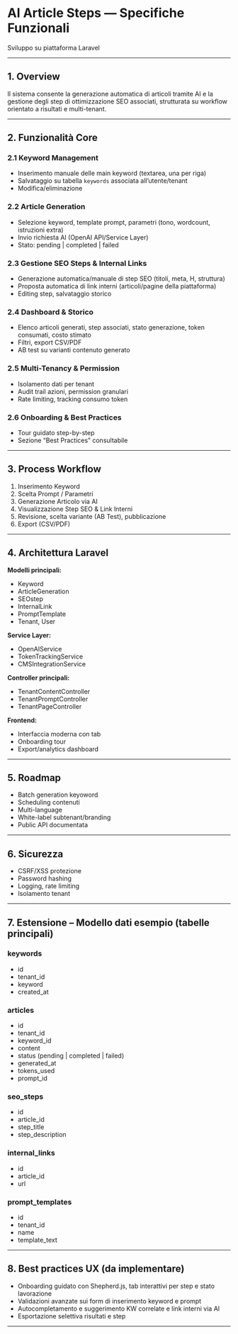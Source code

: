 # AI Article Steps — Specifiche Funzionali
Sviluppo su piattaforma Laravel

---

## 1. Overview
Il sistema consente la generazione automatica di articoli tramite AI e la gestione degli step di ottimizzazione SEO associati, strutturata su workflow orientato a risultati e multi-tenant.

---

## 2. Funzionalità Core

### 2.1 Keyword Management
- Inserimento manuale delle main keyword (textarea, una per riga)
- Salvataggio su tabella `keywords` associata all’utente/tenant
- Modifica/eliminazione

### 2.2 Article Generation
- Selezione keyword, template prompt, parametri (tono, wordcount, istruzioni extra)
- Invio richiesta AI (OpenAI API/Service Layer)
- Stato: pending | completed | failed

### 2.3 Gestione SEO Steps & Internal Links
- Generazione automatica/manuale di step SEO (titoli, meta, H, struttura)
- Proposta automatica di link interni (articoli/pagine della piattaforma)
- Editing step, salvataggio storico

### 2.4 Dashboard & Storico
- Elenco articoli generati, step associati, stato generazione, token consumati, costo stimato
- Filtri, export CSV/PDF
- AB test su varianti contenuto generato

### 2.5 Multi-Tenancy & Permission
- Isolamento dati per tenant
- Audit trail azioni, permission granulari
- Rate limiting, tracking consumo token

### 2.6 Onboarding & Best Practices
- Tour guidato step-by-step
- Sezione “Best Practices” consultabile

---

## 3. Process Workflow
1. Inserimento Keyword
2. Scelta Prompt / Parametri
3. Generazione Articolo via AI
4. Visualizzazione Step SEO & Link Interni
5. Revisione, scelta variante (AB Test), pubblicazione
6. Export (CSV/PDF)

---

## 4. Architettura Laravel
**Modelli principali:**
- Keyword
- ArticleGeneration
- SEOstep
- InternalLink
- PromptTemplate
- Tenant, User

**Service Layer:**
- OpenAIService
- TokenTrackingService
- CMSIntegrationService

**Controller principali:**
- TenantContentController
- TenantPromptController
- TenantPageController

**Frontend:**
- Interfaccia moderna con tab
- Onboarding tour
- Export/analytics dashboard

---
## 5. Roadmap
- Batch generation keyoword
- Scheduling contenuti
- Multi-language
- White-label subtenant/branding
- Public API documentata

---

## 6. Sicurezza
- CSRF/XSS protezione
- Password hashing
- Logging, rate limiting
- Isolamento tenant

---

## 7. Estensione – Modello dati esempio (tabelle principali)

### **keywords**
- id
- tenant_id
- keyword
- created_at

### **articles**
- id
- tenant_id
- keyword_id
- content
- status (pending | completed | failed)
- generated_at
- tokens_used
- prompt_id

### **seo_steps**
- id
- article_id
- step_title
- step_description

### **internal_links**
- id
- article_id
- url

### **prompt_templates**
- id
- tenant_id
- name
- template_text

---

## 8. Best practices UX (da implementare)
- Onboarding guidato con Shepherd.js, tab interattivi per step e stato lavorazione
- Validazioni avanzate sui form di inserimento keyword e prompt
- Autocompletamento e suggerimento KW correlate e link interni via AI
- Esportazione selettiva risultati e step

---